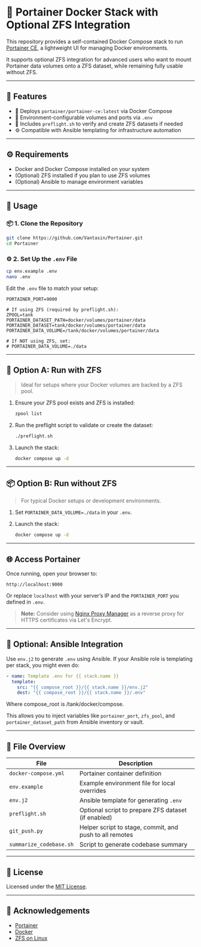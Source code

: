# 🐳 Portainer Docker Stack with Optional ZFS Integration

This repository provides a self-contained Docker Compose stack to run [Portainer CE](https://www.portainer.io/), a lightweight UI for managing Docker environments.

It supports optional ZFS integration for advanced users who want to mount Portainer data volumes onto a ZFS dataset, while remaining fully usable without ZFS.

---

## 📁 Features

- 🐳 Deploys `portainer/portainer-ce:latest` via Docker Compose
- 🔐 Environment-configurable volumes and ports via `.env`
- 🧪 Includes `preflight.sh` to verify and create ZFS datasets if needed
- ⚙️ Compatible with Ansible templating for infrastructure automation

---

## ⚙️ Requirements

- Docker and Docker Compose installed on your system
- (Optional) ZFS installed if you plan to use ZFS volumes
- (Optional) Ansible to manage environment variables

---

## 🚀 Usage

### 📦 1. Clone the Repository

```bash
git clone https://github.com/Vantasin/Portainer.git
cd Portainer
```

### ⚙️ 2. Set Up the `.env` File

```bash
cp env.example .env
nano .env
```

Edit the `.env` file to match your setup:

```dotenv
PORTAINER_PORT=9000

# If using ZFS (required by preflight.sh):
ZPOOL=tank
PORTAINER_DATASET_PATH=docker/volumes/portainer/data
PORTAINER_DATASET=tank/docker/volumes/portainer/data
PORTAINER_DATA_VOLUME=/tank/docker/volumes/portainer/data

# If NOT using ZFS, set:
# PORTAINER_DATA_VOLUME=./data
```

---

## 🧰 Option A: Run with ZFS

> Ideal for setups where your Docker volumes are backed by a ZFS pool.

1. Ensure your ZFS pool exists and ZFS is installed:
   ```bash
   zpool list
   ```

2. Run the preflight script to validate or create the dataset:
   ```bash
   ./preflight.sh
   ```

3. Launch the stack:
   ```bash
   docker compose up -d
   ```

---

## 📦 Option B: Run without ZFS

> For typical Docker setups or development environments.

1. Set `PORTAINER_DATA_VOLUME=./data` in your `.env`.

2. Launch the stack:
   ```bash
   docker compose up -d
   ```

---

## 🌐 Access Portainer

Once running, open your browser to:

```
http://localhost:9000
```

Or replace `localhost` with your server’s IP and the `PORTAINER_PORT` you defined in `.env`.

> **Note:** Consider using [Nginx Proxy Manager](https://github.com/Vantasin/Nginx-Proxy-Manager.git) as a reverse proxy for HTTPS certificates via Let's Encrypt.

---

## 🤖 Optional: Ansible Integration

Use `env.j2` to generate `.env` using Ansible. If your Ansible role is templating per stack, you might even do:

```yaml
- name: Template .env for {{ stack.name }}
  template:
    src: "{{ compose_root }}/{{ stack.name }}/env.j2"
    dest: "{{ compose_root }}/{{ stack.name }}/.env"
```

Where compose_root is /tank/docker/compose.

This allows you to inject variables like `portainer_port`, `zfs_pool`, and `portainer_dataset_path` from Ansible inventory or vault.

---

## 📄 File Overview

| File                 | Description                                           |
|----------------------|-------------------------------------------------------|
| `docker-compose.yml` | Portainer container definition                        |
| `env.example`        | Example environment file for local overrides          |
| `env.j2`             | Ansible template for generating `.env`                |
| `preflight.sh`       | Optional script to prepare ZFS dataset (if enabled)   |
| `git_push.py`        | Helper script to stage, commit, and push to all remotes |
| `summarize_codebase.sh` | Script to generate codebase summary                 |

---

## 📝 License

Licensed under the [MIT License](LICENSE).

---

## 🙏 Acknowledgements

- [Portainer](https://www.portainer.io/)
- [Docker](https://www.docker.com/)
- [ZFS on Linux](https://openzfs.org/)
